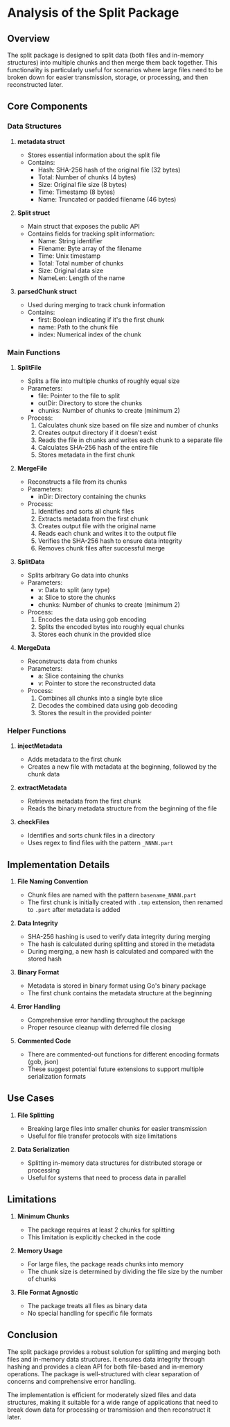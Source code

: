 # Analysis of the Split Package

## Overview
The split package is designed to split data (both files and in-memory structures) into multiple chunks and then merge them back together. This functionality is particularly useful for scenarios where large files need to be broken down for easier transmission, storage, or processing, and then reconstructed later.

## Core Components

### Data Structures

1. **metadata struct**
   - Stores essential information about the split file
   - Contains:
     - Hash: SHA-256 hash of the original file (32 bytes)
     - Total: Number of chunks (4 bytes)
     - Size: Original file size (8 bytes)
     - Time: Timestamp (8 bytes)
     - Name: Truncated or padded filename (46 bytes)

2. **Split struct**
   - Main struct that exposes the public API
   - Contains fields for tracking split information:
     - Name: String identifier
     - Filename: Byte array of the filename
     - Time: Unix timestamp
     - Total: Total number of chunks
     - Size: Original data size
     - NameLen: Length of the name

3. **parsedChunk struct**
   - Used during merging to track chunk information
   - Contains:
     - first: Boolean indicating if it's the first chunk
     - name: Path to the chunk file
     - index: Numerical index of the chunk

### Main Functions

1. **SplitFile**
   - Splits a file into multiple chunks of roughly equal size
   - Parameters:
     - file: Pointer to the file to split
     - outDir: Directory to store the chunks
     - chunks: Number of chunks to create (minimum 2)
   - Process:
     1. Calculates chunk size based on file size and number of chunks
     2. Creates output directory if it doesn't exist
     3. Reads the file in chunks and writes each chunk to a separate file
     4. Calculates SHA-256 hash of the entire file
     5. Stores metadata in the first chunk

2. **MergeFile**
   - Reconstructs a file from its chunks
   - Parameters:
     - inDir: Directory containing the chunks
   - Process:
     1. Identifies and sorts all chunk files
     2. Extracts metadata from the first chunk
     3. Creates output file with the original name
     4. Reads each chunk and writes it to the output file
     5. Verifies the SHA-256 hash to ensure data integrity
     6. Removes chunk files after successful merge

3. **SplitData**
   - Splits arbitrary Go data into chunks
   - Parameters:
     - v: Data to split (any type)
     - a: Slice to store the chunks
     - chunks: Number of chunks to create (minimum 2)
   - Process:
     1. Encodes the data using gob encoding
     2. Splits the encoded bytes into roughly equal chunks
     3. Stores each chunk in the provided slice

4. **MergeData**
   - Reconstructs data from chunks
   - Parameters:
     - a: Slice containing the chunks
     - v: Pointer to store the reconstructed data
   - Process:
     1. Combines all chunks into a single byte slice
     2. Decodes the combined data using gob decoding
     3. Stores the result in the provided pointer

### Helper Functions

1. **injectMetadata**
   - Adds metadata to the first chunk
   - Creates a new file with metadata at the beginning, followed by the chunk data

2. **extractMetadata**
   - Retrieves metadata from the first chunk
   - Reads the binary metadata structure from the beginning of the file

3. **checkFiles**
   - Identifies and sorts chunk files in a directory
   - Uses regex to find files with the pattern `_NNNN.part`

## Implementation Details

1. **File Naming Convention**
   - Chunk files are named with the pattern `basename_NNNN.part`
   - The first chunk is initially created with `.tmp` extension, then renamed to `.part` after metadata is added

2. **Data Integrity**
   - SHA-256 hashing is used to verify data integrity during merging
   - The hash is calculated during splitting and stored in the metadata
   - During merging, a new hash is calculated and compared with the stored hash

3. **Binary Format**
   - Metadata is stored in binary format using Go's binary package
   - The first chunk contains the metadata structure at the beginning

4. **Error Handling**
   - Comprehensive error handling throughout the package
   - Proper resource cleanup with deferred file closing

5. **Commented Code**
   - There are commented-out functions for different encoding formats (gob, json)
   - These suggest potential future extensions to support multiple serialization formats

## Use Cases

1. **File Splitting**
   - Breaking large files into smaller chunks for easier transmission
   - Useful for file transfer protocols with size limitations

2. **Data Serialization**
   - Splitting in-memory data structures for distributed storage or processing
   - Useful for systems that need to process data in parallel

## Limitations

1. **Minimum Chunks**
   - The package requires at least 2 chunks for splitting
   - This limitation is explicitly checked in the code

2. **Memory Usage**
   - For large files, the package reads chunks into memory
   - The chunk size is determined by dividing the file size by the number of chunks

3. **File Format Agnostic**
   - The package treats all files as binary data
   - No special handling for specific file formats

## Conclusion

The split package provides a robust solution for splitting and merging both files and in-memory data structures. It ensures data integrity through hashing and provides a clean API for both file-based and in-memory operations. The package is well-structured with clear separation of concerns and comprehensive error handling.

The implementation is efficient for moderately sized files and data structures, making it suitable for a wide range of applications that need to break down data for processing or transmission and then reconstruct it later.